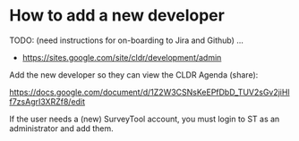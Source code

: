 # How to add a new developer

TODO: (need instructions for on-boarding to Jira and Github) …

- <https://sites.google.com/site/cldr/development/admin>

Add the new developer so they can view the CLDR Agenda (share):

<https://docs.google.com/document/d/1Z2W3CSNsKeEPfDbD_TUV2sGv2jiHlf7zsAgrI3XRZf8/edit>

If the user needs a (new) SurveyTool account, you must login to ST as an
administrator and add them.
